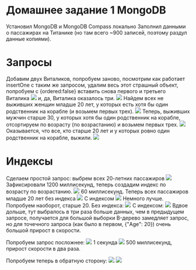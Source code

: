# Домашнее задание 1 MongoDB
Установил MongoDB и MongoDB Compass локально
Заполнил данными о пассажирах на Титанике (но там всего ~900 записей, поэтому раздул данные копиями).
# Запросы
Добавим двух Виталиков, попробуем заново, посмотрим как работает insertOne с таким же запросом, удалим весь этот страшный объект, попробуем с {ordered:false} вставить снова первого и третьего Виталика
![](https://github.com/cry20011/mongodb_hw/raw/main/screens/screen1.png)
и, да, Виталика оказалось три.
![](https://github.com/cry20011/mongodb_hw/raw/main/screens/screen2.png)
Найдем всех не выживших женщин младше 20 лет, у которых есть хотя бы один родственник на корабле (и возьмем первых трех).
![](https://github.com/cry20011/mongodb_hw/raw/main/screens/screen3.png)
Теперь, выживших мужчин старше 30, у которых хотя бы один родственник на корабле, отсортируем по возрасту (по возрастанию) и возьмем первых трех.
![](https://github.com/cry20011/mongodb_hw/raw/main/screens/screen4.png)
Оказывается, что все, кто старше 20 лет и у которых ровно один родственник на корабле, выжили.
![](https://github.com/cry20011/mongodb_hw/raw/main/screens/screen5.png)
# Индексы
Сделаем простой запрос: выбрем всех 20-летних пассажиров
![](https://github.com/cry20011/mongodb_hw/raw/main/screens/screen6.png)
Зафиксировали 1200 миллисекунд, теперь создадим индекс по возрасту по возрастанию.
![](https://github.com/cry20011/mongodb_hw/raw/main/screens/screen7.png)
60 миллисекунд.
Теперь всех пассажиров младше 20 лет без индекса
![](https://github.com/cry20011/mongodb_hw/raw/main/screens/screen8.png)
С индексом
![](https://github.com/cry20011/mongodb_hw/raw/main/screens/screen9.png)
Немного лучше. Попробуем наоборот, старше 20. Без индекса:
![](https://github.com/cry20011/mongodb_hw/raw/main/screens/screen10.png)
С индексом:
![](https://github.com/cry20011/mongodb_hw/raw/main/screens/screen11.png)
Вдвое дольше, тут выбралось в три раза больше данных, чем в предыдущем запросе, получается для большой выборки B-дерево замедляет запрос, но для точечного запроса (как было в первом, {"Age": 20}) очень большой прирост в скорости.

Попробуем запрос посложнее:
![](https://github.com/cry20011/mongodb_hw/raw/main/screens/screen12.png)
1 секунда
![](https://github.com/cry20011/mongodb_hw/raw/main/screens/screen13.png)
500 миллисекунд, прирост скорости в два раза.

Попробуем теперь в обратную сторону:
![](https://github.com/cry20011/mongodb_hw/raw/main/screens/screen14.png)
![](https://github.com/cry20011/mongodb_hw/raw/main/screens/screen15.png)
